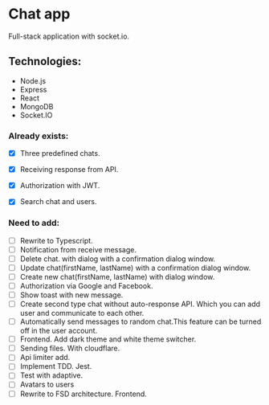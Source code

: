 # Chat app


Full-stack application with socket.io. 



## Technologies:


- Node.js
- Express
- React
- MongoDB
- Socket.IO

### Already exists:
- [x] Three predefined chats.
- [x] Receiving response from API.
- [x] Authorization with JWT.
- [x] Search chat and users.


### Need to add:
- [ ] Rewrite to Typescript.
- [ ] Notification from receive message.
- [ ] Delete chat. with dialog with a confirmation dialog window.
- [ ] Update chat(firstName, lastName) with a confirmation dialog window.
- [ ] Create new chat(firstName, lastName) with dialog window.
- [ ] Authorization via Google and Facebook.
- [ ] Show toast with new message.
- [ ] Create second type chat without auto-response API. Which you can add user and communicate to each other.
- [ ] Automatically send messages to random chat.This feature can be turned off in the user account.
- [ ] Frontend. Add dark theme and white theme switcher.
- [ ] Sending files. With cloudflare.
- [ ] Api limiter add.
- [ ] Implement TDD. Jest.
- [ ] Test with adaptive.
- [ ] Avatars to users
- [ ] Rewrite to FSD architecture. Frontend.